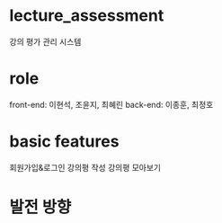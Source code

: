 # lecture_assessment

강의 평가 관리 시스템

# role
front-end: 이현석, 조윤지, 최혜린
back-end: 이종훈, 최정호

# basic features
회원가입&로그인
강의평 작성
강의평 모아보기

# 발전 방향
